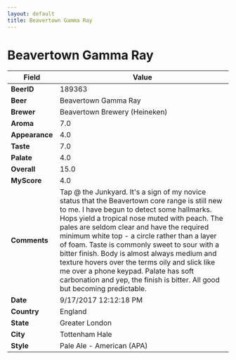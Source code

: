 ```yaml
---
layout: default
title: Beavertown Gamma Ray
---
```


# Beavertown Gamma Ray

| Field         | Value     |
|---------------|-----------|
| **BeerID** | 189363 |
| **Beer** | Beavertown Gamma Ray |
| **Brewer** | Beavertown Brewery (Heineken) |
| **Aroma** | 7.0 |
| **Appearance** | 4.0 |
| **Taste** | 7.0 |
| **Palate** | 4.0 |
| **Overall** | 15.0 |
| **MyScore** | 4.0 |
| **Comments** | Tap @ the Junkyard. It&#39;s a sign of my novice status that the Beavertown core range is still new to me. I have begun to detect some hallmarks. Hops yield a tropical nose muted with peach. The pales are seldom clear and have the required minimum white top - a circle rather than a layer of foam. Taste is commonly sweet to sour with a bitter finish. Body is almost always medium and texture hovers over the terms oily and slick like me over a phone keypad. Palate has soft carbonation and yep, the finish is bitter. All good but becoming predictable. |
| **Date** | 9/17/2017 12:12:18 PM |
| **Country** | England |
| **State** | Greater London |
| **City** | Tottenham Hale |
| **Style** | Pale Ale - American (APA) |
